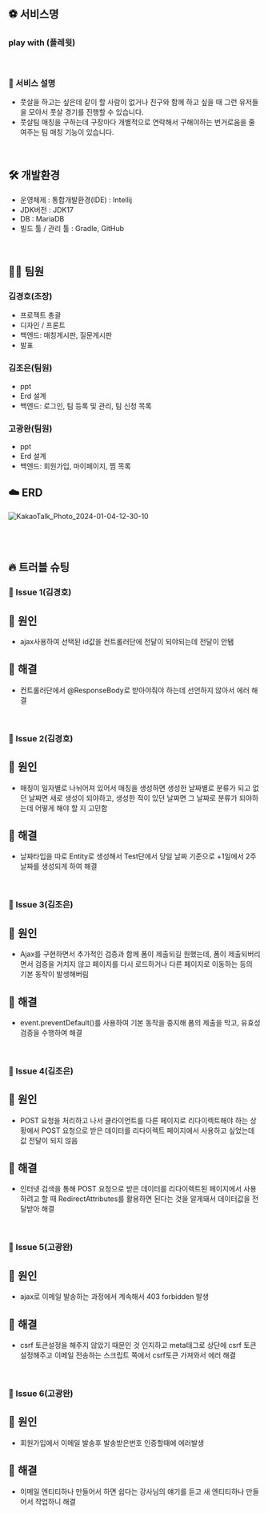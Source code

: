## ⚽ 서비스명
### play with (플레윗)
<br>

### 🎯 서비스 설명
- 풋살을 하고는 싶은데 같이 할 사람이 없거나 친구와 함께 하고 싶을 때 그런 유저들을 모아서 풋살 경기를 진행할 수 있습니다.
- 풋살팀 매칭을 구하는데 구장마다 개별적으로 연락해서 구해야하는 번거로움을 줄여주는 팀 매칭 기능이 있습니다.
<br>

## 🛠 개발환경
- 운영체제 : 통합개발환경(IDE) : Intellij
- JDK버전 : JDK17
- DB : MariaDB
- 빌드 툴 / 관리 툴 : Gradle, GitHub
<br>

## 👨‍💻 팀원
### 김경호(조장)
- 프로젝트 총괄
- 디자인 / 프론트
- 백엔드: 매칭게시판, 질문게시판
- 발표

### 김조은(팀원)
- ppt
- Erd 설계
- 백엔드: 로그인, 팀 등록 및 관리, 팀 신청 목록

### 고광완(팀원)
- ppt
- Erd 설계
- 백엔드: 회원가입, 마이페이지, 찜 목록 

## ☁️ ERD

![KakaoTalk_Photo_2024-01-04-12-30-10](https://github.com/playwithteam/playwith/assets/144636087/2adba69d-9679-4b57-978a-0f8d21fe6808)

<br>
<br>

## 🔥 트러블 슈팅

### 🚨 Issue 1(김경호)

## 🛑 원인
- ajax사용하여 선택된 id값을 컨트롤러단에 전달이 되야되는데 전달이 안됌

## 🚥 해결
- 컨트롤러단에서 @ResponseBody로 받아야줘야 하는데 선언하지 않아서 에러 해결
<br>

### 🚨 Issue 2(김경호)

## 🛑 원인
- 매칭이 일자별로 나뉘어져 있어서 매칭을 생성하면 생성한 날짜별로 분류가 되고 없던 날짜면 새로 생성이 되야하고, 생성한 적이 있던 날짜면 그 날짜로 분류가 되야하는데 어떻게 해야 할 지 고민함

## 🚥 해결
- 날짜타입을 따로 Entity로 생성해서 Test단에서 당일 날짜 기준으로 +1일에서 2주 날짜를 생성되게 하여 해결
<br>

### 🚨 Issue 3(김조은)

## 🛑 원인
-  Ajax를 구현하면서 추가적인 검증과 함께 폼이 제출되길 원했는데, 폼이 제출되버리면서 검증을 거치지 않고 페이지를 다시 로드하거나 다른 페이지로 이동하는 등의 기본 동작이 발생해버림

## 🚥 해결
- event.preventDefault()를 사용하여 기본 동작을 중지해 폼의 제출을 막고, 유효성 검증을 수행하여 해결
<br>

### 🚨 Issue 4(김조은)

## 🛑 원인
- POST 요청을 처리하고 나서 클라이언트를 다른 페이지로 리다이렉트해야 하는 상황에서 POST 요청으로 받은 데이터를 리다이렉트 페이지에서 사용하고 싶었는데 값 전달이 되지 않음

## 🚥 해결
- 인터넷 검색을 통해 POST 요청으로 받은 데이터를 리다이렉트된 페이지에서 사용하려고 할 때 RedirectAttributes를 활용하면 된다는 것을 알게돼서 데이터값을 전달받아 해결
<br>

### 🚨 Issue 5(고광완)

## 🛑 원인
-  ajax로 이메일 발송하는 과정에서 계속해서 403 forbidden 발생

## 🚥 해결
- csrf 토큰설정을 해주지 않았기 때문인 것 인지하고 meta태그로 상단에 csrf 토큰 설정해주고 이메일 전송하는 스크립트 쪽에서 csrf토큰 가져와서 에러 해결
<br>

### 🚨 Issue 6(고광완)

## 🛑 원인
- 회원가입에서 이메일 발송후 발송받은번호 인증할때에 에러발생

## 🚥 해결
- 이메일 엔티티하나 만들어서 하면 쉽다는 강사님의 얘기를 듣고 새 엔티티하나 만들어서 작업하니 해결
<br>

